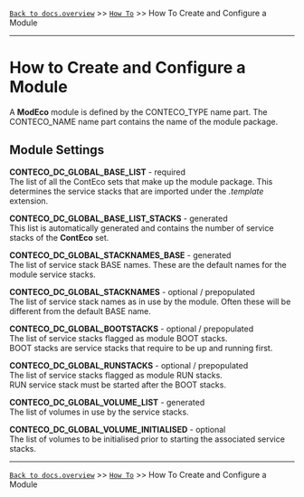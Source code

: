 [`Back to docs.overview`](../../README.md) >> [`How To`](../HOW-TO.md) >> How To Create and Configure a Module

-----
# How to Create and Configure a Module

A __ModEco__ module is defined by the CONTECO_TYPE name part.
The CONTECO_NAME name part contains the name of the module package.  

## Module Settings

__CONTECO_DC_GLOBAL_BASE_LIST__ - required  
The list of all the ContEco sets that make up the module package.
This determines the service stacks that are imported under the _.template_ extension.

__CONTECO_DC_GLOBAL_BASE_LIST_STACKS__ - generated  
This list is automatically generated and contains the number of service stacks of the __ContEco__ set.

__CONTECO_DC_GLOBAL_STACKNAMES_BASE__ - generated  
The list of service stack BASE names. These are the default names for the module service stacks.

__CONTECO_DC_GLOBAL_STACKNAMES__ - optional / prepopulated  
The list of service stack names as in use by the module. Often these will be different from the default BASE name.

__CONTECO_DC_GLOBAL_BOOTSTACKS__ - optional / prepopulated  
The list of service stacks flagged as module BOOT stacks.  
BOOT stacks are service stacks that require to be up and running first.

__CONTECO_DC_GLOBAL_RUNSTACKS__ - optional / prepopulated  
The list of service stacks flagged as module RUN stacks.  
RUN service stack must be started after the BOOT stacks.

__CONTECO_DC_GLOBAL_VOLUME_LIST__ - generated  
The list of volumes in use by the service stacks.

__CONTECO_DC_GLOBAL_VOLUME_INITIALISED__ - optional  
The list of volumes to be initialised prior to starting the associated service stacks.

-----
[`Back to docs.overview`](../../README.md) >> [`How To`](../HOW-TO.md) >> How To Create and Configure a Module
